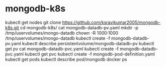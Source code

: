 # mongodb-k8s

   kubectl get nodes
   git clone https://github.com/ksravikumar2005/mongodb-k8s.git
   cd mongodb-k8s/
   cat mongodb-datadb-pv.yaml 
   mkdir -p /tmp/uservolumes/mongo-datadb
   chown -R 1000:1000 /tmp/uservolumes/mongo-datadb
   kubectl create -f mongodb-datadb-pv.yaml 
   kubectl describe persistentvolume/mongodb-datadb-pv
   kubectl get pv
   cat mongodb-datadb-pvc.yaml 
   kubectl create -f mongodb-datadb-pvc.yaml 
   kubectl get pvc
   kubectl create -f mongodb-pod-definition.yaml 
   kubectl get pods
   kubectl describe pod/mongodb
   docker ps
